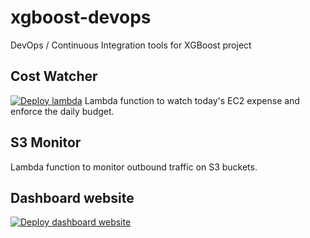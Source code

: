 # xgboost-devops
DevOps / Continuous Integration tools for XGBoost project

## Cost Watcher
[![Deploy lambda](https://github.com/hcho3/xgboost-devops/workflows/Deploy%20lambda/badge.svg?branch=mainline)](https://github.com/hcho3/xgboost-devops/actions?query=workflow%3A%22Deploy+lambda%22)
Lambda function to watch today's EC2 expense and enforce the daily budget.

## S3 Monitor
Lambda function to monitor outbound traffic on S3 buckets.

## Dashboard website
[![Deploy dashboard website](https://github.com/hcho3/xgboost-devops/workflows/Deploy%20dashboard%20website/badge.svg)](https://github.com/hcho3/xgboost-devops/actions?query=workflow%3A%22Deploy+dashboard+website%22)
